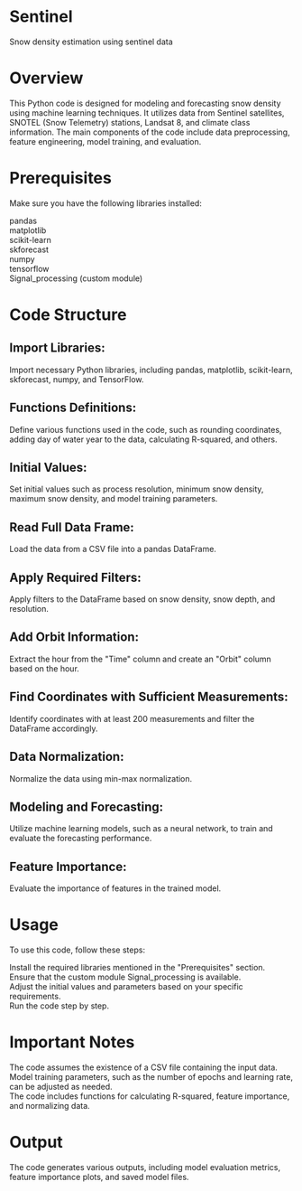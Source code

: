 # Sentinel
Snow density estimation using sentinel data

# Overview
This Python code is designed for modeling and forecasting snow density using machine learning techniques. It utilizes data from Sentinel satellites, SNOTEL (Snow Telemetry) stations, Landsat 8, and climate class information. The main components of the code include data preprocessing, feature engineering, model training, and evaluation.  

# Prerequisites
Make sure you have the following libraries installed:  

pandas  
matplotlib  
scikit-learn  
skforecast  
numpy  
tensorflow  
Signal_processing (custom module)  
# Code Structure   
## Import Libraries:   
Import necessary Python libraries, including pandas, matplotlib, scikit-learn, skforecast, numpy, and TensorFlow.  

## Functions Definitions:   
Define various functions used in the code, such as rounding coordinates, adding day of water year to the data, calculating R-squared, and others.  

## Initial Values:  
Set initial values such as process resolution, minimum snow density, maximum snow density, and model training parameters.  

## Read Full Data Frame:  
Load the data from a CSV file into a pandas DataFrame.  

## Apply Required Filters:  
Apply filters to the DataFrame based on snow density, snow depth, and resolution.  

## Add Orbit Information:  
Extract the hour from the "Time" column and create an "Orbit" column based on the hour.  

## Find Coordinates with Sufficient Measurements:  
Identify coordinates with at least 200 measurements and filter the DataFrame accordingly.  

## Data Normalization:  
Normalize the data using min-max normalization.  

## Modeling and Forecasting:  
Utilize machine learning models, such as a neural network, to train and evaluate the forecasting performance.  

## Feature Importance:  
Evaluate the importance of features in the trained model.  

# Usage  
To use this code, follow these steps:  

Install the required libraries mentioned in the "Prerequisites" section.  
Ensure that the custom module Signal_processing is available.  
Adjust the initial values and parameters based on your specific requirements.  
Run the code step by step.  
# Important Notes  
The code assumes the existence of a CSV file containing the input data.  
Model training parameters, such as the number of epochs and learning rate, can be adjusted as needed.  
The code includes functions for calculating R-squared, feature importance, and normalizing data.  
# Output  
The code generates various outputs, including model evaluation metrics, feature importance plots, and saved model files.  
